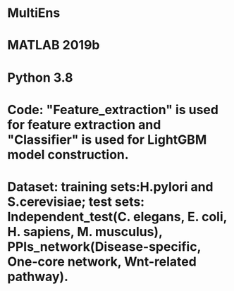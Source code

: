 # MultiEns

# MATLAB 2019b

# Python 3.8

# Code: "Feature_extraction" is used for feature extraction and "Classifier" is used for LightGBM model construction.

# Dataset: training sets:H.pylori and S.cerevisiae; test sets: Independent_test(C. elegans, E. coli, H. sapiens, M. musculus), PPIs_network(Disease-specific, One-core network, Wnt-related pathway).
